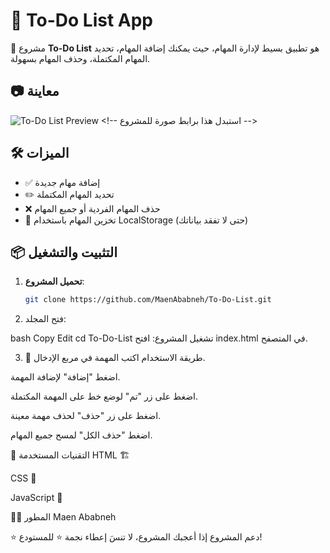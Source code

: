 # 📝 To-Do List App

🚀 مشروع **To-Do List** هو تطبيق بسيط لإدارة المهام، حيث يمكنك إضافة المهام، تحديد المهام المكتملة، وحذف المهام بسهولة.

## 📷 معاينة
![To-Do List Preview]([https://imgur.com/a/q1roILy](https://imgur.com/a/q1roILy))  <!-- استبدل هذا برابط صورة للمشروع -->

## 🛠️ الميزات
- ✅ إضافة مهام جديدة
- ✏️ تحديد المهام المكتملة
- ❌ حذف المهام الفردية أو جميع المهام
- 💾 تخزين المهام باستخدام LocalStorage (حتى لا تفقد بياناتك)

## 📦 التثبيت والتشغيل
1. **تحميل المشروع**:
   ```bash
   git clone https://github.com/MaenAbabneh/To-Do-List.git
2. فتح المجلد:

bash
Copy
Edit
cd To-Do-List
تشغيل المشروع: افتح index.html في المتصفح.

3. 📜 طريقة الاستخدام
اكتب المهمة في مربع الإدخال.

اضغط "إضافة" لإضافة المهمة.

اضغط على زر "تم" لوضع خط على المهمة المكتملة.

اضغط على زر "حذف" لحذف مهمة معينة.

اضغط "حذف الكل" لمسح جميع المهام.

🔧 التقنيات المستخدمة
HTML 🏗️

CSS 🎨

JavaScript 🚀

👨‍💻 المطور
Maen Ababneh

⭐ دعم المشروع
إذا أعجبك المشروع، لا تنسَ إعطاء نجمة ⭐ للمستودع!
